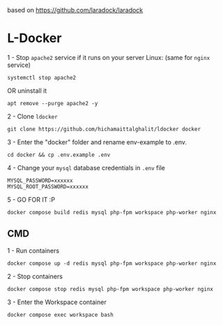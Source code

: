 based on https://github.com/laradock/laradock

# L-Docker

1 - Stop `apache2` service if it runs on your server Linux: (same for `nginx` service)

    systemctl stop apache2

OR uninstall it

    apt remove --purge apache2 -y

2 - Clone `ldocker`

    git clone https://github.com/hichamaittalghalit/ldocker docker


3 - Enter the "docker" folder and rename env-example to .env.

    cd docker && cp .env.example .env

4 - Change your `mysql` database credentials in `.env` file

    MYSQL_PASSWORD=xxxxxx
    MYSQL_ROOT_PASSWORD=xxxxxx

5 - GO FOR IT :P

    docker compose build redis mysql php-fpm workspace php-worker nginx

## CMD

1 - Run containers

    docker compose up -d redis mysql php-fpm workspace php-worker nginx

2 - Stop containers

    docker compose stop redis mysql php-fpm workspace php-worker nginx

3 - Enter the Workspace container

    docker compose exec workspace bash

